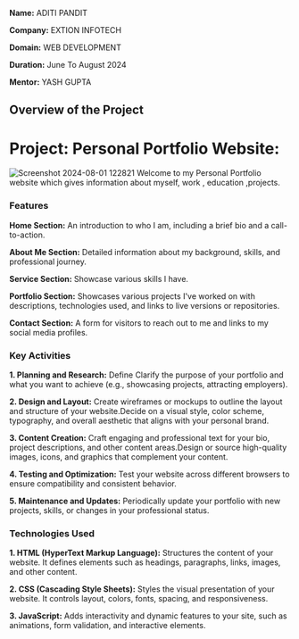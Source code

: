 **Name:** ADITI PANDIT

**Company:** EXTION INFOTECH


**Domain:**  WEB DEVELOPMENT

**Duration:** June To August 2024

**Mentor:** YASH GUPTA


## Overview of the Project

# Project: Personal Portfolio Website:
![Screenshot 2024-08-01 122821](https://github.com/user-attachments/assets/a2b38671-1d7f-4ecb-b630-52c46f20a0b7)
Welcome  to my Personal Portfolio website which gives information about myself, work , education ,projects.


### Features
**Home Section:** An introduction to who I am, including a brief bio and a call-to-action.

**About Me Section:** Detailed information about my background, skills, and professional journey.

**Service Section:** Showcase various skills I have.

**Portfolio Section:** Showcases various projects I've worked on with descriptions, technologies used, and links to live versions or repositories.

**Contact Section:** A form for visitors to reach out to me and links to my social media profiles.


### Key Activities
**1. Planning and Research:** Define Clarify the purpose of your portfolio and what you want to achieve (e.g., showcasing projects, attracting employers).

**2. Design and Layout:** Create wireframes or mockups to outline the layout and structure of your website.Decide on a visual style, color scheme, typography, and overall aesthetic that aligns with your personal brand.

**3. Content Creation:** Craft engaging and professional text for your bio, project descriptions, and other content areas.Design or source high-quality images, icons, and graphics that complement your content.

**4. Testing and Optimization:** Test your website across different browsers to ensure compatibility and consistent behavior.

**5. Maintenance and Updates:** Periodically update your portfolio with new projects, skills, or changes in your professional status.

### Technologies Used
**1. HTML (HyperText Markup Language):** Structures the content of your website. It defines elements such as headings, paragraphs, links, images, and other content.

**2. CSS (Cascading Style Sheets):** Styles the visual presentation of your website. It controls layout, colors, fonts, spacing, and responsiveness.

**3. JavaScript:** Adds interactivity and dynamic features to your site, such as animations, form validation, and interactive elements.
